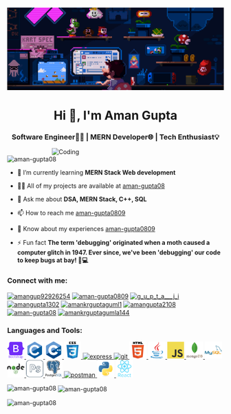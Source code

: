 [![MasterHead](https://raw.githubusercontent.com/mosh3eb/Portfolio_Page/main/images/bg.gif)](https://github.com/aman-gupta08)
<h1 align="center">Hi 👋, I'm Aman Gupta</h1>
<h3 align="center">Software Engineer👨‍💻 | MERN Developer🌐 | Tech Enthusiast💡</h3>
<img align="right" alt="Coding" width="400" src="https://camo.githubusercontent.com/7de37139d0b4c1ce40865e799b446c0e963a3dd8fb68d239707237c40604fa3d/68747470733a2f2f63646e2e6472696262626c652e636f6d2f75736572732f3733303730332f73637265656e73686f74732f363538313234332f6176656e746f2e676966">

<p align="left"> <img src="https://komarev.com/ghpvc/?username=aman-gupta08&label=Profile%20views&color=0e75b6&style=flat" alt="aman-gupta08" /> </p>

- 🌱 I’m currently learning **MERN Stack Web development**

- 👨‍💻 All of my projects are available at [aman-gupta08](https://github.com/aman-gupta08)

- 💬 Ask me about **DSA, MERN Stack, C++, SQL**

- 📫 How to reach me [aman-gupta0809](https://www.linkedin.com/in/aman-gupta0809/)

- 📄 Know about my experiences [aman-gupta0809](https://www.linkedin.com/in/aman-gupta0809/)

- ⚡ Fun fact **The term 'debugging' originated when a moth caused a computer glitch in 1947. Ever since, we've been 'debugging' our code to keep bugs at bay! 🐞💻**

<h3 align="left">Connect with me:</h3>
<p align="left">
<a href="https://twitter.com/amangup92926254" target="blank"><img align="center" src="https://raw.githubusercontent.com/rahuldkjain/github-profile-readme-generator/master/src/images/icons/Social/twitter.svg" alt="amangup92926254" height="30" width="40" /></a>
<a href="https://linkedin.com/in/aman-gupta0809" target="blank"><img align="center" src="https://raw.githubusercontent.com/rahuldkjain/github-profile-readme-generator/master/src/images/icons/Social/linked-in-alt.svg" alt="aman-gupta0809" height="30" width="40" /></a>
<a href="https://instagram.com/g_u_p_t_a___j_i" target="blank"><img align="center" src="https://raw.githubusercontent.com/rahuldkjain/github-profile-readme-generator/master/src/images/icons/Social/instagram.svg" alt="g_u_p_t_a___j_i" height="30" width="40" /></a>
<a href="https://www.codechef.com/users/amangupta1302" target="blank"><img align="center" src="https://avatars.githubusercontent.com/u/11960354?v=4" alt="amangupta1302" height="30" width="40" /></a>
<a href="https://www.hackerrank.com/amankrguptaguml1" target="blank"><img align="center" src="https://raw.githubusercontent.com/rahuldkjain/github-profile-readme-generator/master/src/images/icons/Social/hackerrank.svg" alt="amankrguptaguml1" height="30" width="40" /></a>
<a href="https://codeforces.com/profile/amangupta2108" target="blank"><img align="center" src="https://raw.githubusercontent.com/rahuldkjain/github-profile-readme-generator/master/src/images/icons/Social/codeforces.svg" alt="amangupta2108" height="30" width="40" /></a>
<a href="https://www.leetcode.com/aman-gupta08" target="blank"><img align="center" src="https://raw.githubusercontent.com/rahuldkjain/github-profile-readme-generator/master/src/images/icons/Social/leet-code.svg" alt="aman-gupta08" height="30" width="40" /></a>
<a href="https://auth.geeksforgeeks.org/user/amankrguptagumla144" target="blank"><img align="center" src="https://raw.githubusercontent.com/rahuldkjain/github-profile-readme-generator/master/src/images/icons/Social/geeks-for-geeks.svg" alt="amankrguptagumla144" height="30" width="40" /></a>
</p>

<h3 align="left">Languages and Tools:</h3>
<p align="left"> <a href="https://getbootstrap.com" target="_blank" rel="noreferrer"> <img src="https://raw.githubusercontent.com/devicons/devicon/master/icons/bootstrap/bootstrap-plain-wordmark.svg" alt="bootstrap" width="40" height="40"/> </a> <a href="https://www.cprogramming.com/" target="_blank" rel="noreferrer"> <img src="https://raw.githubusercontent.com/devicons/devicon/master/icons/c/c-original.svg" alt="c" width="40" height="40"/> </a> <a href="https://www.w3schools.com/cpp/" target="_blank" rel="noreferrer"> <img src="https://raw.githubusercontent.com/devicons/devicon/master/icons/cplusplus/cplusplus-original.svg" alt="cplusplus" width="40" height="40"/> </a> <a href="https://www.w3schools.com/css/" target="_blank" rel="noreferrer"> <img src="https://raw.githubusercontent.com/devicons/devicon/master/icons/css3/css3-original-wordmark.svg" alt="css3" width="40" height="40"/> </a> <a href="https://expressjs.com" target="_blank" rel="noreferrer"> <img src="https://miro.medium.com/v2/resize:fit:1400/1*q6b32yNdlpyQjDZlAc1QEg.png" alt="express" width="40" height="40"/> </a> <a href="https://git-scm.com/" target="_blank" rel="noreferrer"> <img src="https://www.vectorlogo.zone/logos/git-scm/git-scm-icon.svg" alt="git" width="40" height="40"/> </a> <a href="https://www.w3.org/html/" target="_blank" rel="noreferrer"> <img src="https://raw.githubusercontent.com/devicons/devicon/master/icons/html5/html5-original-wordmark.svg" alt="html5" width="40" height="40"/> </a> <a href="https://www.java.com" target="_blank" rel="noreferrer"> <img src="https://raw.githubusercontent.com/devicons/devicon/master/icons/java/java-original.svg" alt="java" width="40" height="40"/> </a> <a href="https://developer.mozilla.org/en-US/docs/Web/JavaScript" target="_blank" rel="noreferrer"> <img src="https://raw.githubusercontent.com/devicons/devicon/master/icons/javascript/javascript-original.svg" alt="javascript" width="40" height="40"/> </a> <a href="https://www.mongodb.com/" target="_blank" rel="noreferrer"> <img src="https://raw.githubusercontent.com/devicons/devicon/master/icons/mongodb/mongodb-original-wordmark.svg" alt="mongodb" width="40" height="40"/> </a> <a href="https://www.mysql.com/" target="_blank" rel="noreferrer"> <img src="https://raw.githubusercontent.com/devicons/devicon/master/icons/mysql/mysql-original-wordmark.svg" alt="mysql" width="40" height="40"/> </a> <a href="https://nodejs.org" target="_blank" rel="noreferrer"> <img src="https://raw.githubusercontent.com/devicons/devicon/master/icons/nodejs/nodejs-original-wordmark.svg" alt="nodejs" width="40" height="40"/> </a> <a href="https://www.photoshop.com/en" target="_blank" rel="noreferrer"> <img src="https://raw.githubusercontent.com/devicons/devicon/master/icons/photoshop/photoshop-line.svg" alt="photoshop" width="40" height="40"/> </a> <a href="https://www.postgresql.org" target="_blank" rel="noreferrer"> <img src="https://raw.githubusercontent.com/devicons/devicon/master/icons/postgresql/postgresql-original-wordmark.svg" alt="postgresql" width="40" height="40"/> </a> <a href="https://postman.com" target="_blank" rel="noreferrer"> <img src="https://www.vectorlogo.zone/logos/getpostman/getpostman-icon.svg" alt="postman" width="40" height="40"/> </a> <a href="https://www.python.org" target="_blank" rel="noreferrer"> <img src="https://raw.githubusercontent.com/devicons/devicon/master/icons/python/python-original.svg" alt="python" width="40" height="40"/> </a> <a href="https://reactjs.org/" target="_blank" rel="noreferrer"> <img src="https://raw.githubusercontent.com/devicons/devicon/master/icons/react/react-original-wordmark.svg" alt="react" width="40" height="40"/> </a> </p>

<p><img align="left" src="https://github-readme-stats.vercel.app/api/top-langs?username=aman-gupta08&show_icons=true&locale=en&layout=compact" alt="aman-gupta08" /></p>

<p>&nbsp;<img align="center" src="https://github-readme-stats.vercel.app/api?username=aman-gupta08&show_icons=true&locale=en" alt="aman-gupta08" /></p>

<p><img align="center" src="https://github-readme-streak-stats.herokuapp.com/?user=aman-gupta08&" alt="aman-gupta08" /></p>
